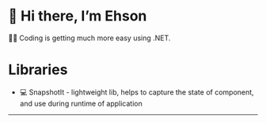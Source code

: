 # 👋 Hi there, I’m Ehson
🧑‍💻 Coding is getting much more easy using .NET.
# Libraries
- 💻 SnapshotIt - lightweight lib, helps to capture the state of component, and use during runtime of application

---




<!---
AkhmedovEhson/AkhmedovEhson is a ✨ special ✨ repository because its `README.md` (this file) appears on your GitHub profile.
You can click the Preview link to take a look at your changes.
--->
